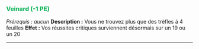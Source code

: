 ### <span style="color:rgb(0, 176, 80)">Veinard (-1 PE)</span>
*Prérequis : aucun*
**Description :** Vous ne trouvez plus que des trèfles à 4 feuilles
**Effet :** Vos réussites critiques surviennent désormais sur un 19 ou un 20

---